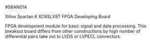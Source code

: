 <!--- PrjInfo ---> <!--- Please remove this line after manually editing --->
<!--- 00a56be08b96043df9e37d6aff7b6990 --->
<!--- Created:20170111-16:38: ---> 
<!--- Author:Mlab: ---> 
<!--- AuthorEmail:mlab@mlab.cz: ---> 
<!--- Tags:imported: ---> 
<!--- Ust:None: ---> 
<!--- Name:S6AN01A: --->
#S6AN01A 
<!--- LongName --->
Xilinx Spartan 6  XC6SLX9T FPGA Developing Board
<!--- ELongName ---> 

<!--- Lead --->
FPGA development module for basic signal and data processing. This breakout board differs from other constructions by high number of differential pairs take out to LVDS or LVPECL connectors.
<!--- ELead ---> 


​
​
<!--- Description --->
<!--- EDescription --->
<!--- Content --->
<!--- EContent --->
            